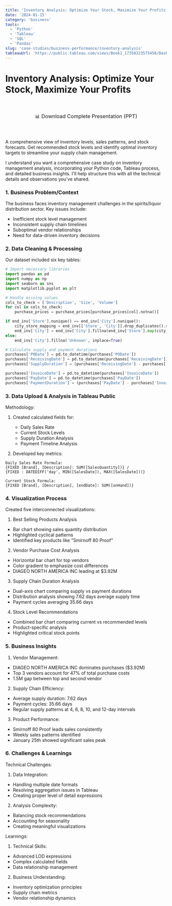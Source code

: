 ```yaml
---
title: 'Inventory Analysis: Optimize Your Stock, Maximize Your Profits'
date: '2024-01-15'
category: 'business'
tools:
  - 'Python'
  - 'Tableau'
  - 'SQL'
  - 'Pandas'
slug: 'case-studies/business-performance/inventory-analysis'
tableauUrl: 'https://public.tableau.com/views/Book1_17358323575450/Dashboard1?'
---
```


# Inventory Analysis: Optimize Your Stock, Maximize Your Profits

<div style="text-align: center; margin: 40px 0;">
  <a 
    href="/presentations/inventory-analysis.pptx" 
    style="
      display: inline-block;
      padding: 15px 30px;
      border: 2px solid var(--green);
      border-radius: 4px;
      color: var(--green);
      font-family: var(--font-mono);
      font-size: 16px;
      text-decoration: none;
      transition: all 0.25s cubic-bezier(0.645,0.045,0.355,1);
      background-color: transparent;
    "
    onmouseover="this.style.backgroundColor='var(--green-tint)'"
    onmouseout="this.style.backgroundColor='transparent'"
  >
    📊 Download Complete Presentation (PPT)
  </a>
</div>

A comprehensive view of inventory levels, sales patterns, and stock forecasts. Get recommended stock levels and identify optimal inventory targets to streamline your supply chain management.


I understand you want a comprehensive case study on inventory management analysis, incorporating your Python code, Tableau process, and detailed business insights. I'll help structure this with all the technical details and observations you've shared.

### 1. Business Problem/Context

The business faces inventory management challenges in the spirits/liquor distribution sector. Key issues include:
- Inefficient stock level management
- Inconsistent supply chain timelines
- Suboptimal vendor relationships
- Need for data-driven inventory decisions

### 2. Data Cleaning & Processing

Our dataset included six key tables:
```python
# Import necessary libraries
import pandas as pd
import numpy as np
import seaborn as sns
import matplotlib.pyplot as plt

# Handle missing values
cols_to_check = ['Description', 'Size', 'Volume']
for col in cols_to_check:
    purchase_prices = purchase_prices[purchase_prices[col].notna()]

if end_inv['Store'].nunique() == end_inv['City'].nunique():
    city_store_mapping = end_inv[['Store', 'City']].drop_duplicates().set_index('Store').to_dict()['City']
    end_inv['City'] = end_inv['City'].fillna(end_inv['Store'].map(city_store_mapping))
else:
    end_inv['City'].fillna('Unknown', inplace=True)

# Calculate supply and payment durations
purchases['PODate'] = pd.to_datetime(purchases['PODate'])
purchases['ReceivingDate'] = pd.to_datetime(purchases['ReceivingDate'])
purchases['SupplyDuration'] = (purchases['ReceivingDate'] - purchases['PODate']).dt.days

purchases['InvoiceDate'] = pd.to_datetime(purchases['InvoiceDate'])
purchases['PayDate'] = pd.to_datetime(purchases['PayDate'])
purchases['PaymentDuration'] = (purchases['PayDate'] - purchases['InvoiceDate']).dt.days
```

### 3. Data Upload & Analysis in Tableau Public

Methodology:
1. Created calculated fields for:
   - Daily Sales Rate
   - Current Stock Levels
   - Supply Duration Analysis
   - Payment Timeline Analysis

2. Developed key metrics:
```
Daily Sales Rate Formula:
{FIXED [Brand], [Description]: SUM([SalesQuantity])} / 
{FIXED : DATEDIFF('day', MIN([SalesDate]), MAX([SalesDate]))}

Current Stock Formula:
{FIXED [Brand], [Description], [endDate]: SUM([onHand])}
```

### 4. Visualization Process

Created five interconnected visualizations:

1. Best Selling Products Analysis
- Bar chart showing sales quantity distribution
- Highlighted cyclical patterns
- Identified key products like "Smirnoff 80 Proof"

2. Vendor Purchase Cost Analysis
- Horizontal bar chart for top vendors
- Color gradient to emphasize cost differences
- DIAGEO NORTH AMERICA INC leading at $3.92M

3. Supply Chain Duration Analysis
- Dual-axis chart comparing supply vs payment durations
- Distribution analysis showing 7.62 days average supply time
- Payment cycles averaging 35.66 days

4. Stock Level Recommendations
- Combined bar chart comparing current vs recommended levels
- Product-specific analysis
- Highlighted critical stock points

### 5. Business Insights

1. Vendor Management:
- DIAGEO NORTH AMERICA INC dominates purchases ($3.92M)
- Top 3 vendors account for 47% of total purchase costs
- 1.5M gap between top and second vendor

2. Supply Chain Efficiency:
- Average supply duration: 7.62 days
- Payment cycles: 35.66 days
- Regular supply patterns at 4, 6, 8, 10, and 12-day intervals

3. Product Performance:
- Smirnoff 80 Proof leads sales consistently
- Weekly sales patterns identified
- January 25th showed significant sales peak

### 6. Challenges & Learnings

Technical Challenges:
1. Data Integration:
- Handling multiple date formats
- Resolving aggregation issues in Tableau
- Creating proper level of detail expressions

2. Analysis Complexity:
- Balancing stock recommendations
- Accounting for seasonality
- Creating meaningful visualizations

Learnings:
1. Technical Skills:
- Advanced LOD expressions
- Complex calculated fields
- Data relationship management

2. Business Understanding:
- Inventory optimization principles
- Supply chain metrics
- Vendor relationship dynamics
